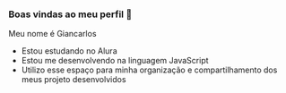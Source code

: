 ### Boas vindas ao meu perfil 💙

Meu nome é Giancarlos

- Estou estudando no Alura
- Estou me desenvolvendo  na linguagem JavaScript
- Utilizo esse espaço para minha organização e compartilhamento dos meus projeto desenvolvidos
